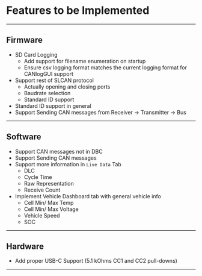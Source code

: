 # Features to be Implemented

---

## Firmware

- SD Card Logging
  - Add support for filename enumeration on startup
  - Ensure csv logging format matches the current logging format for CANlogGUI support
- Support rest of SLCAN protocol
  - Actually opening and closing ports
  - Baudrate selection
  - Standard ID support
- Standard ID support in general
- Support Sending CAN messages from Receiver &rarr; Transmitter &rarr; Bus
---

## Software

- Support CAN messages not in DBC
- Support Sending CAN messages
- Support more information in `Live Data` Tab
  - DLC
  - Cycle Time
  - Raw Representation
  - Receive Count
- Implement Vehicle Dashboard tab with general vehicle info
  - Cell Min/ Max Temp
  - Cell Min/ Max Voltage
  - Vehicle Speed
  - SOC
---

## Hardware

- Add proper USB-C Support (5.1 kOhms CC1 and CC2 pull-downs)
---